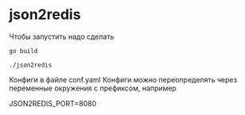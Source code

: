 # json2redis

Чтобы запустить надо сделать
```
go build

./json2redis
```


Конфиги в файле conf.yaml
Конфиги можно переопределять через переменные окружения c префиксом, например

JSON2REDIS_PORT=8080 
